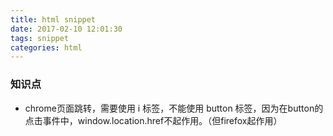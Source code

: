 ```yaml
---
title: html snippet
date: 2017-02-10 12:01:30
tags: snippet
categories: html
---
```


### 知识点

- chrome页面跳转，需要使用 i 标签，不能使用 button 标签，因为在button的点击事件中，window.location.href不起作用。（但firefox起作用）

